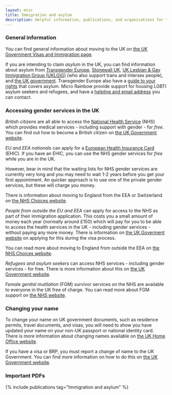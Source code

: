 ```yaml
---
layout: misc
title: Immigration and asylum
description: Helpful information, publications, and organisations for trans, non-binary, and gender non-conforming people moving to, studying in, or visiting the UK
---
```


### General information

You can find general information about moving to the UK on [the UK Government Visas and Immigration page](https://www.gov.uk/browse/visas-immigration). 

If you are intending to claim *asylum* in the UK, you can find information about asylum from [Transgender Europe](https://tgeu.org/issues/asylum/), [Stonewall UK](https://www.stonewall.org.uk/help-advice/asylum), [UK Lesbian & Gay Immigration Group (UKLGIG)](https://uklgig.org.uk) (who also support trans and intersex people), and [the UK government](https://www.gov.uk/claim-asylum). Transgender Europe also have a [guide to your rights](https://tgeu.org/wp-content/uploads/2015/07/TGEUs-Know-your-Rights-Guide-for-Trans-People-in-the-EU.pdf) that covers asylum. Micro Rainbow provide support for housing LGBTI asylum seekers and refugees, and have a [helpline and email address](https://microrainbow.org/contact-us/) you can contact. 

### Accessing gender services in the UK

*British citizens* are all able to access the [National Health Service](https://en.wikipedia.org/wiki/National_Health_Service) (NHS) which provides medical services - including support with gender - for *free*. You can find out how to become a British citizen on [the UK Government website](https://www.gov.uk/becoming-a-british-citizen).

*EU and EEA nationals* can apply for a [European Health Insurance Card](http://ec.europa.eu/social/main.jsp?catId=559) (EHIC). If you have an EHIC, you can use the NHS gender services for *free* while you are in the UK.

However, bear in mind that the waiting lists for NHS gender services are currently very long and you may need to wait 1-2 years before you get your first appointment. An quicker approach is to use one of the private gender services, but these will charge you money.

There is information about moving to England from the EEA or Switzerland on [the NHS Choices website](https://www.nhs.uk/nhsengland/aboutnhsservices/uk-visitors/moving-to-england/pages/moving-to-england-from-the-eea.aspx).

*People from outside the EU and EEA* can apply for access to the NHS as part of their immigration application. This costs you a small amount of money each year (normally around £150) which will pay for you to be able to access the health services in the UK - including gender services - without paying any more money. There is information on [the UK Goverment website](https://www.gov.uk/healthcare-immigration-application) on applying for this during the visa process.

You can read more about moving to England from outside the EEA on [the NHS Choices website](https://www.nhs.uk/NHSEngland/AboutNHSservices/uk-visitors/moving-to-england/Pages/moving-from-outside-the-eea.aspx).

*Refugees and asylum seekers* can access NHS services - including gender services - for free. There is more information about this on [the UK Government website](https://www.gov.uk/guidance/nhs-entitlements-migrant-health-guide).

*Female genital mutilation* (FGM) survivor services on the NHS are available to everyone in the UK free of charge. You can read more about FGM support on [the NHS website](https://www.nhs.uk/conditions/female-genital-mutilation-fgm/).

### Changing your name

To change your name on UK government documents, such as residence permits, travel documents, and visas, you will need to show you have updated your name on your  non-UK passport or national identity card. There is more information about changing names available on [the UK Home Office website](https://assets.publishing.service.gov.uk/government/uploads/system/uploads/attachment_data/file/550968/Home_Office_Use_and_Change_of_Names_revision_060916.pdf).

If you have a visa or BRP, you must report a change of name to the UK Government. You can find more information on how to do this on [the UK Government website](https://www.gov.uk/change-circumstances-visa-brp).

### Important PDFs

{% include publications tag="Immigration and asylum" %}
